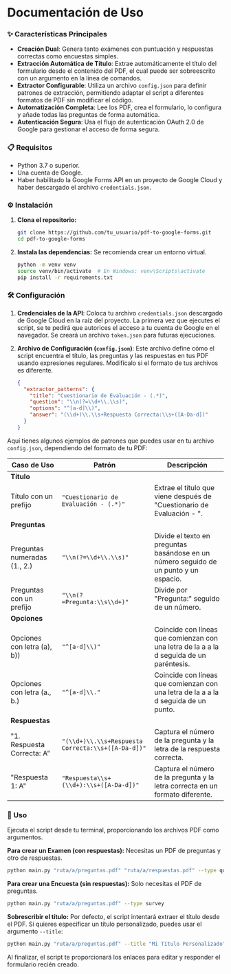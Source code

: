 # Documentación de Uso

### ✨ Características Principales
- **Creación Dual**: Genera tanto exámenes con puntuación y respuestas correctas como encuestas simples.
- **Extracción Automática de Título**: Extrae automáticamente el título del formulario desde el contenido del PDF, el cual puede ser sobreescrito con un argumento en la línea de comandos.
- **Extractor Configurable**: Utiliza un archivo `config.json` para definir patrones de extracción, permitiendo adaptar el script a diferentes formatos de PDF sin modificar el código.
- **Automatización Completa**: Lee los PDF, crea el formulario, lo configura y añade todas las preguntas de forma automática.
- **Autenticación Segura**: Usa el flujo de autenticación OAuth 2.0 de Google para gestionar el acceso de forma segura.

### 📋 Requisitos
- Python 3.7 o superior.
- Una cuenta de Google.
- Haber habilitado la Google Forms API en un proyecto de Google Cloud y haber descargado el archivo `credentials.json`.

### ⚙️ Instalación
1.  **Clona el repositorio:**
    ```bash
    git clone https://github.com/tu_usuario/pdf-to-google-forms.git
    cd pdf-to-google-forms
    ```
2.  **Instala las dependencias:** Se recomienda crear un entorno virtual.
    ```bash
    python -m venv venv
    source venv/bin/activate  # En Windows: venv\Scripts\activate
    pip install -r requirements.txt
    ```

### 🛠️ Configuración
1.  **Credenciales de la API**: Coloca tu archivo `credentials.json` descargado de Google Cloud en la raíz del proyecto. La primera vez que ejecutes el script, se te pedirá que autorices el acceso a tu cuenta de Google en el navegador. Se creará un archivo `token.json` para futuras ejecuciones.

2.  **Archivo de Configuración (`config.json`)**: Este archivo define cómo el script encuentra el título, las preguntas y las respuestas en tus PDF usando expresiones regulares. Modifícalo si el formato de tus archivos es diferente.
    ```json
    {
      "extractor_patterns": {
        "title": "Cuestionario de Evaluación - (.*)",
        "question": "\\n(?=\\d+\\.\\s)",
        "options": "^[a-d]\\)",
        "answer": "(\\d+)\\.\\s+Respuesta Correcta:\\s+([A-Da-d])"
      }
    }
    ```

Aquí tienes algunos ejemplos de patrones que puedes usar en tu archivo `config.json`, dependiendo del formato de tu PDF:

| Caso de Uso               | Patrón                                      | Descripción                                                                   |
| ------------------------- | ------------------------------------------- | ----------------------------------------------------------------------------- |
| **Título**                |                                             |                                                                               |
| Título con un prefijo     | `"Cuestionario de Evaluación - (.*)"`         | Extrae el título que viene después de "Cuestionario de Evaluación - ".         |
| **Preguntas**             |                                             |                                                                               |
| Preguntas numeradas (1., 2.) | `"\\n(?=\\d+\\.\\s)"`                   | Divide el texto en preguntas basándose en un número seguido de un punto y un espacio. |
| Preguntas con un prefijo  | `"\\n(?=Pregunta:\\s\\d+)"`             | Divide por "Pregunta:" seguido de un número.                                  |
| **Opciones**              |                                             |                                                                               |
| Opciones con letra (a), b)) | `"^[a-d]\\)"`                             | Coincide con líneas que comienzan con una letra de la a a la d seguida de un paréntesis. |
| Opciones con letra (a., b.) | `"^[a-d]\\."`                             | Coincide con líneas que comienzan con una letra de la a a la d seguida de un punto.   |
| **Respuestas**            |                                             |                                                                               |
| "1. Respuesta Correcta: A" | `"(\\d+)\\.\\s+Respuesta Correcta:\\s+([A-Da-d])"` | Captura el número de la pregunta y la letra de la respuesta correcta.         |
| "Respuesta 1: A"          | `"Respuesta\\s+(\\d+):\\s+([A-Da-d])"`      | Captura el número de la pregunta y la letra correcta en un formato diferente. |


### 🚀 Uso
Ejecuta el script desde tu terminal, proporcionando los archivos PDF como argumentos.

**Para crear un Examen (con respuestas):**
Necesitas un PDF de preguntas y otro de respuestas.
```bash
python main.py "ruta/a/preguntas.pdf" "ruta/a/respuestas.pdf" --type quiz
```

**Para crear una Encuesta (sin respuestas):**
Solo necesitas el PDF de preguntas.
```bash
python main.py "ruta/a/preguntas.pdf" --type survey
```

**Sobrescribir el título:**
Por defecto, el script intentará extraer el título desde el PDF. Si quieres especificar un título personalizado, puedes usar el argumento `--title`:
```bash
python main.py "ruta/a/preguntas.pdf" --title "Mi Título Personalizado"
```

Al finalizar, el script te proporcionará los enlaces para editar y responder el formulario recién creado.
